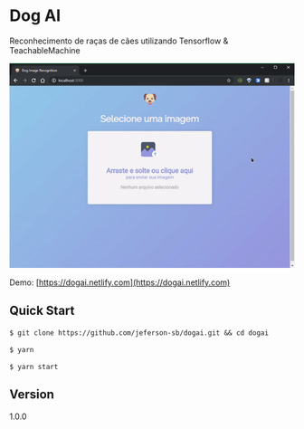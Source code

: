 # Dog AI

Reconhecimento de raças de cães utilizando Tensorflow & TeachableMachine

![Gif demo](./.github/experimenting.gif)

Demo: [https://dogai.netlify.com](https://dogai.netlify.com)

## Quick Start

```
$ git clone https://github.com/jeferson-sb/dogai.git && cd dogai
```

```
$ yarn
```

```
$ yarn start
```

## Version

1.0.0
